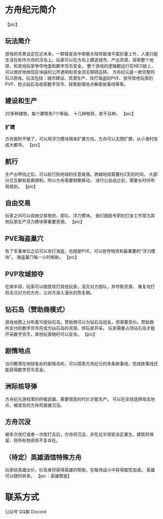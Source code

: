 # 方舟纪元简介
【pic】

## 玩法简介
游戏的背景设定在近未来，一颗彗星击中南极大陆导致海平面巨量上升，人类只能生活在称作方舟的浮岛上。玩家可以在方舟上建造城市，产出资源，探索整个地球，和其他玩家争夺地盘和数字货币奖金。
整个游戏的逻辑都运行在NEO链上，可以很好地体现区块链的公开透明和资金流无障碍运转。
方舟纪元是一款完整的SLG游戏。玩法包括：城市建设、资源生产、攻打海盗的PVE、掠夺其他玩家的PVP、抢占钻石岛收获数字货币、探索剧情地点解密故事线等等。

## 建设和生产
20多种建筑，每个建筑有7个等级。
十几种物资，若干兵种。
【pic】

### 扩建
方舟面积不够了，可以用浮力模块用来扩建方舟。方舟可以无限扩建，从小渔村变成大都市。
【pic】

## 航行
生产出甲烷之后，可以航行到地球的任意角落。跨越地球需要约2天的时间。
大部分交互都有距离限制，所以方舟需要频繁移动。
进行公会战之前，需要长时间布局规划。
【pic】

## 自由交易
玩家之间可以自由交易物资、部队、浮力模块。
我们鼓励专职的打金工作室为其他玩家生产浮力模块等重要资源。
【pic】

## PVE海盗巢穴
有了军事单位之后可以攻打海盗，也就是PVE，可以抢夺物资和最重要的“浮力模块”。
海盗巢穴每一小时刷新。
【pic】

## PVP攻城掠夺
在南半球，玩家可以随意攻打其他玩家，消灭对方部队，并夺取资源。
重复攻打将击沉对方的方舟，让对方进入漫长的恢复期。

## 钻石岛（赞助商模式）
游戏地图上分布着10座钻石岛。赞助商可以为钻石岛冠名，但需要竞价。赞助商所支付的数字货币将成为钻石岛的资源，供玩家开采。
玩家需要占领钻石岛才能开采数字货币，其他玩家随时可以反攻。
【pic】

## 剧情地点
访问散落在地球各处的剧情岛屿，可以探索方舟纪元的多条故事线，完成故事线还能获得数字货币奖金。

## 洲际核导弹
方舟纪元游戏里的终极武器，需要很高的代价才能生产。
可以在全球选择攻击地点，被波及的方舟将直接沉没。

## 方舟沉没
被多次攻打或者一次核打击后，方舟将沉没，并在北半球安全区重生。建筑将保留，但所有物资将不复存在。

## （待定）英雄酒馆特殊方舟
玩家给英雄出价，价高者将获得英雄的帮助，在每场战斗中获得属性加成。
英雄可以随时转卖。
【pic：英雄图鉴】

# 联系方式
公众号
QQ群
Discord